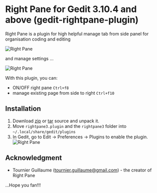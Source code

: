 Right Pane for Gedit 3.10.4 and above (gedit-rightpane-plugin)
=============================================================

Right Pane is a plugin for high helpful manage tab from side panel for organisation coding and editing

![Right Pane](https://raw.github.com/elston/gedit-rightpane-plugin/gedit3.10.4/01.png "Right Pane")

and manage settings ...

![Right Pane](https://raw.github.com/elston/gedit-rightpane-plugin/gedit3.10.4/02.png "Right Pane")

With this plugin, you can:

- ON/OFF right pane  `Ctrl+f8`
- manage existing page from side to right `Ctrl+f10`


Installation
------------

1. Download [zip](http://github.com/elston/gedit-rightpane-plugin/zipball/gedit3.10.4) or [tar](http://github.com/elston/gedit-rightpane-plugin/tarball/gedit3.10.4) source and unpack it.
2. Move `rightpane3.plugin` and the `rightpane3` folder into `~/.local/share/gedit/plugins` 
3. In Gedit, go to Edit &rarr; Preferences &rarr; Plugins to enable the plugin.
![Right Pane](https://raw.github.com/elston/gedit-rightpane-plugin/gedit3.10.4/03.png "Right Pane")


Acknowledgment
-------

- Tournier Guillaume (tournier.guillaume@gmail.com) - the creator of Right Pane


...Hope you fan!!!
